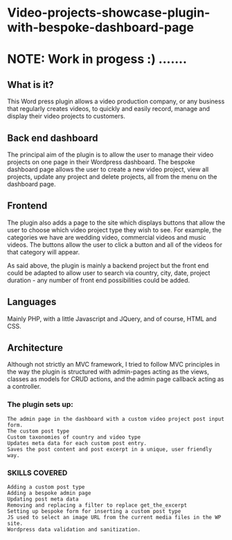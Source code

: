 # Video-projects-showcase-plugin-with-bespoke-dashboard-page

# NOTE: Work in progess :) .......

## What is it?
This Word press plugin allows a video production company, or any business that regularly creates videos, to quickly and easily record, manage and display their video projects to customers.

## Back end dashboard
The principal aim of the plugin is to allow the user to manage their video projects on one page in their Wordpress dashboard.
The bespoke dashboard page allows the user to create a new video project, view all projects, update any project and delete projects, all from the menu on the dashboard page.

## Frontend
The plugin also adds a page to the site which displays buttons that allow the user to choose which video project type they wish to see.  For example, the categories we have are wedding video, commercial videos and music videos. The buttons allow the user to click a button and all of the videos for that category will appear.

As said above, the plugin is mainly a backend project but the front end could be adapted to allow user to search via country, city, date, project duration - any number of front end possibilities could be added.

## Languages
Mainly PHP, with a little Javascript and JQuery, and of course, HTML and CSS.

## Architecture
Although not strictly an MVC framework, I tried to follow MVC principles in the way the plugin is structured with admin-pages acting as the views, classes as models for CRUD actions, and the admin page callback acting as a controller.


### The plugin sets up:

    The admin page in the dashboard with a custom video project post input form.
    The custom post type
    Custom taxonomies of country and video type
    Updates meta data for each custom post entry.
    Saves the post content and post excerpt in a unique, user friendly way.

### SKILLS COVERED

    Adding a custom post type
    Adding a bespoke admin page
    Updating post meta data
    Removing and replacing a filter to replace get_the_excerpt
    Setting up bespoke form for inserting a custom post type
    JS used to select an image URL from the current media files in the WP site.
    Wordpress data validation and sanitization.

